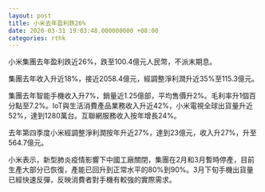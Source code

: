 ```yaml
---
layout: post
title: 小米去年盈利跌26%
date: 2020-03-31 19:03:48.000000000 +08:00
categories: rthk
---
```


小米集團去年盈利跌近26%，跌至100.4億元人民幣，不派末期息。

集團去年收入升近18%，接近2058.4億元，經調整淨利潤升近35%至115.3億元。

集團去年智能手機收入升7%，銷量近1.25億部，平均售價升2%。毛利率升1個百分點至7.2%。IoT與生活消費產品業務收入升近42%，小米電視全球出貨量升近52%，達到1280萬台。互聯網服務收入按年增長24%。

去年第四季度小米經調整淨利潤按年升近27%，達到23億元，收入升27%，升至564.7億元。

小米表示，新型肺炎疫情影響下中國工廠關閉，集團在2月和3月暫時停產，目前生產大部分已恢復，產能已回升到正常水平的80%到90%。3月下旬手機出貨量已經快速反彈，反映消費者對手機有較強的實際需求。
